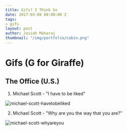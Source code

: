 ```yaml
---
title: Gifs? I Think So
date: 2017-03-08 00:00:00 Z
tags:
- gifs
layout: post
author: Josiah Maharaj
thumbnail: "/img/portfolio/cabin.png"
---
```


Gifs (G for Giraffe)
===

The Office (U.S.)
---

1. Michael Scott - "I have to be liked"

![michael-scott-havetobeliked](https://drive.google.com/uc?export=download&id=0B2mH_sRnxE2jQnRZRW5COGxlQW8)

2. Michael Scott - "Why are you the way that you are?" 

![michael-scott-whyareyou](https://drive.google.com/uc?export=download&id=0B2mH_sRnxE2jOUFLRVd5d1ZXNm8)